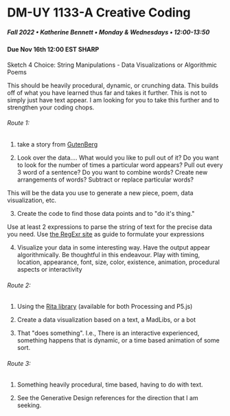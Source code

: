 # DM-UY 1133-A Creative Coding
##### Fall 2022 • Katherine Bennett • Monday & Wednesdays • 12:00-13:50

####  Due Nov 16th 12:00 EST SHARP 


Sketch 4 Choice: String Manipulations - Data Visualizations or Algorithmic Poems

This should be heavily procedural, dynamic, or crunching data. This builds off of what you have learned thus far and takes it further. This is not to simply just have text appear. I am looking for you to take this further and to strengthen your coding chops.

###### Route 1:

1. take a story from [GutenBerg](https://www.gutenberg.org/browse/languages/en)

2. Look over the data.... What would you like to pull out of it? Do you want to look for the number of times a particular word appears? Pull out every 3 word of a sentence? Do you want to combine words? Create new arrangements of words? Subtract or replace particular words?

This will be the data you use to generate a new piece, poem, data visualization, etc.

3. Create the code to find those data points and to "do it's thing."

Use at least 2 expressions to parse the string of text for the precise data you need. Use [the RegExr site](http://regexr.com/) as guide to formulate your expressions

4. Visualize your data in some interesting way. Have the output appear algorithmically. Be thoughtful in this endeavour. Play with timing, location, appearance, font, size, color, existence, animation,  procedural aspects or interactivity 

###### Route 2:

1. Using the <a href = "https://rednoise.org/rita/tutorial/index.php">Rita library</a> (available for both Processing and P5.js)

2. Create a data visualization based on a text, a MadLibs, or a bot

3. That "does something". I.e., There is an interactive experienced, something happens that is dynamic, or a time based animation of some sort.


###### Route 3:

1. Something heavily procedural, time based, having to do with text. 

2. See the Generative Design references for the direction that I am seeking.